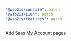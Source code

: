 ```yaml
---
"@wso2is/console": patch
"@wso2is/i18n": patch
"@wso2is/features": patch
---
```


Add Saas My Account pages

